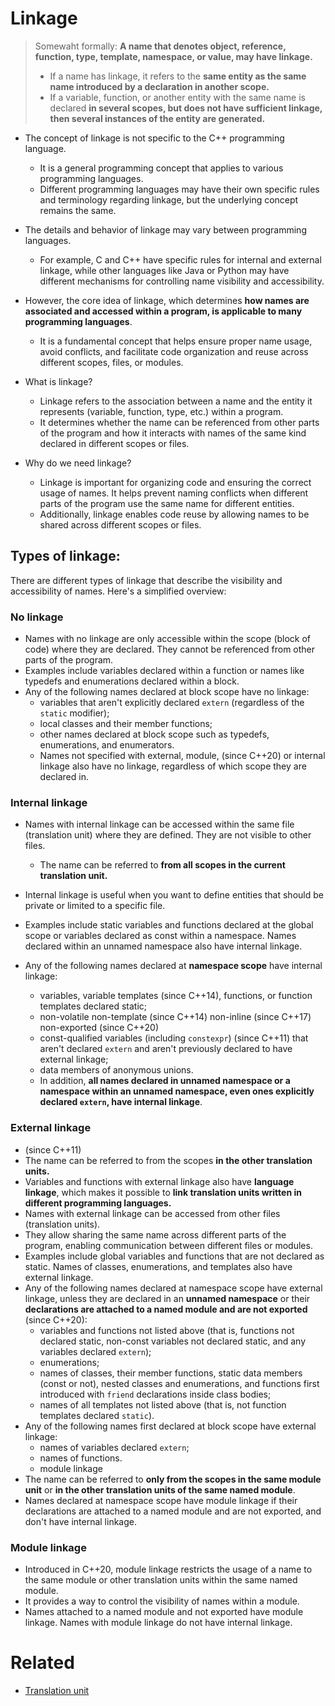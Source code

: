 # Linkage

> Somewaht formally: **A name that denotes object, reference, function, type, template, namespace, or value, may have linkage.**
> - If a name has linkage, it refers to the **same entity as the same name introduced by a declaration in another scope.**
> - If a variable, function, or another entity with the same name is declared **in several scopes, but does not have sufficient linkage, then several instances of the entity are generated.**

- The concept of linkage is not specific to the C++ programming language.
  - It is a general programming concept that applies to various programming languages.
  - Different programming languages may have their own specific rules and terminology regarding linkage, but the underlying concept remains the same.

- The details and behavior of linkage may vary between programming languages.
  - For example, C and C++ have specific rules for internal and external linkage, while other languages like Java or Python may have different mechanisms for controlling name visibility and accessibility.

- However, the core idea of linkage, which determines **how names are associated and accessed within a program, is applicable to many programming languages**.
  - It is a fundamental concept that helps ensure proper name usage, avoid conflicts, and facilitate code organization and reuse across different scopes, files, or modules.

- What is linkage?
  - Linkage refers to the association between a name and the entity it represents (variable, function, type, etc.) within a program.
  - It determines whether the name can be referenced from other parts of the program and how it interacts with names of the same kind declared in different scopes or files.

- Why do we need linkage?
  - Linkage is important for organizing code and ensuring the correct usage of names. It helps prevent naming conflicts when different parts of the program use the same name for different entities.
  - Additionally, linkage enables code reuse by allowing names to be shared across different scopes or files.

## Types of linkage:

There are different types of linkage that describe the visibility and accessibility of names. Here's a simplified overview:

### No linkage

- Names with no linkage are only accessible within the scope (block of code) where they are declared. They cannot be referenced from other parts of the program.
- Examples include variables declared within a function or names like typedefs and enumerations declared within a block.
- Any of the following names declared at block scope have no linkage:
  - variables that aren't explicitly declared `extern` (regardless of the `static` modifier);
  - local classes and their member functions;
  - other names declared at block scope such as typedefs, enumerations, and enumerators.
  - Names not specified with external, module, (since C++20) or internal linkage also have no linkage, regardless of which scope they are declared in.


### Internal linkage

- Names with internal linkage can be accessed within the same file (translation unit) where they are defined. They are not visible to other files.
  - The name can be referred to **from all scopes in the current translation unit.**
- Internal linkage is useful when you want to define entities that should be private or limited to a specific file.
- Examples include static variables and functions declared at the global scope or variables declared as const within a namespace. Names declared within an unnamed namespace also have internal linkage.

- Any of the following names declared at **namespace scope** have internal linkage:
  - variables, variable templates (since C++14), functions, or function templates declared static;
  - non-volatile non-template (since C++14) non-inline (since C++17) non-exported (since C++20)
  - const-qualified variables (including `constexpr`) (since C++11) that aren't declared `extern` and aren't previously declared to have external linkage;
  - data members of anonymous unions.
  - In addition, **all names declared in unnamed namespace or a namespace within an unnamed namespace, even ones explicitly declared `extern`, have internal linkage**.

### External linkage

- (since C++11)
- The name can be referred to from the scopes **in the other translation units.**
- Variables and functions with external linkage also have **language linkage**, which makes it possible to **link translation units written in different programming languages.**
- Names with external linkage can be accessed from other files (translation units).
- They allow sharing the same name across different parts of the program, enabling communication between different files or modules.
- Examples include global variables and functions that are not declared as static. Names of classes, enumerations, and templates also have external linkage.
- Any of the following names declared at namespace scope have external linkage, unless they are declared in an **unnamed namespace** or their **declarations are attached to a named module and are not exported** (since C++20):
  - variables and functions not listed above (that is, functions not declared static, non-const variables not declared static, and any variables declared `extern`);
  - enumerations;
  - names of classes, their member functions, static data members (const or not), nested classes and enumerations, and functions first introduced with `friend` declarations inside class bodies;
  - names of all templates not listed above (that is, not function templates declared `static`).
- Any of the following names first declared at block scope have external linkage:
    - names of variables declared `extern`;
    - names of functions.
    - module linkage
- The name can be referred to **only from the scopes in the same module unit** or **in the other translation units of the same named module**.
- Names declared at namespace scope have module linkage if their declarations are attached to a named module and are not exported, and don't have internal linkage.

### Module linkage

- Introduced in C++20, module linkage restricts the usage of a name to the same module or other translation units within the same named module.
- It provides a way to control the visibility of names within a module.
- Names attached to a named module and not exported have module linkage. Names with module linkage do not have internal linkage.

# Related

- [Translation unit](translation_unit.md)